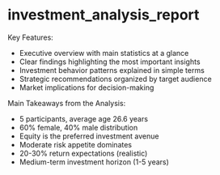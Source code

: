 # investment_analysis_report


Key Features:

* Executive overview with main statistics at a glance
* Clear findings highlighting the most important insights
* Investment behavior patterns explained in simple terms
* Strategic recommendations organized by target audience
* Market implications for decision-making

Main Takeaways from the Analysis:

* 5 participants, average age 26.6 years
* 60% female, 40% male distribution
* Equity is the preferred investment avenue
* Moderate risk appetite dominates
* 20-30% return expectations (realistic)
* Medium-term investment horizon (1-5 years)
